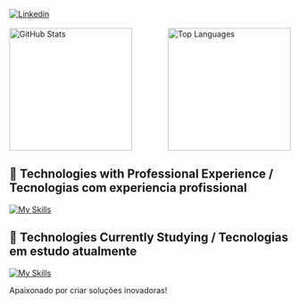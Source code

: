 <div style="display: flex; justify-content:space-between; align-items: center;">
<!--     ### Olá eu sou José Sousa -->
<a href="https://www.linkedin.com/in/josesousacruz/" target="_blank">
    <img src="https://img.shields.io/badge/LinkedIn-0077B5?style=for-the-badge&logo=linkedin&logoColor=white" alt="Linkedin">
  </a>
</div>

<br>
<div style="display: flex; justify-content: space-between; align-items: center; style="";"">
  <img src="https://github-readme-stats.vercel.app/api?username=josesousacruz&show_icons=true&theme=radical" alt="GitHub Stats" style="height: 220px">

  <img src="https://github-readme-stats.vercel.app/api/top-langs/?username=josesousacruz&theme=blue-green" alt="Top Languages" style="height: 220px">
</div>

## 🚀 Technologies with Professional Experience / Tecnologias com experiencia profissional
[![My Skills](https://skills.thijs.gg/icons?i=js,jquery,php,mysql,html,css,git,docker,java&theme=dark)](https://skills.thijs.gg)


## 🚀 Technologies Currently Studying / Tecnologias em estudo atualmente
[![My Skills](https://skills.thijs.gg/icons?i=js,react,ts,nodejs,nextjs,py,java&theme=dark)](https://skills.thijs.gg)

Apaixonado por criar soluções inovadoras!
